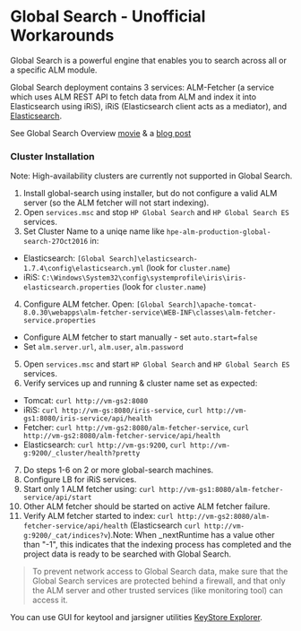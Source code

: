 # Global Search - Unofficial Workarounds

Global Search is a powerful engine that enables you to search across all or a specific ALM module.

Global Search deployment contains 3 services: ALM-Fetcher (a service which uses ALM REST API to fetch data from ALM and index it into Elasticsearch using iRiS), iRiS (Elasticsearch client acts as a mediator), and [Elasticsearch](https://www.elastic.co/).

See Global Search Overview [movie](https://www.youtube.com/watch?v=CyRUYm1iNv0&feature=youtu.be) & a [blog post](https://community.hpe.com/t5/All-About-the-Apps/Improving-global-search-in-Application-Lifecycle-Management/ba-p/6917095#.WFqUXRt95hF)

### Cluster Installation
Note: High-availability clusters are currently not supported in Global Search. 

1. Install global-search using installer, but do not configure a valid ALM server (so the ALM fetcher will not start indexing).
2. Open `services.msc` and stop `HP Global Search` and `HP Global Search ES` services.
3. Set Cluster Name to a uniqe name like `hpe-alm-production-global-search-27Oct2016` in:
  - Elasticsearch: `[Global Search]\elasticsearch-1.7.4\config\elasticsearch.yml` (look for `cluster.name`)
  - iRiS: `C:\Windows\System32\config\systemprofile\iris\iris-elasticsearch.properties` (look for `cluster.name`)
4. Configure ALM fetcher. Open: `[Global Search]\apache-tomcat-8.0.30\webapps\alm-fetcher-service\WEB-INF\classes\alm-fetcher-service.properties`
  - Configure ALM fetcher to start manually - set `auto.start=false`
  - Set `alm.server.url`, `alm.user`, `alm.password`
5. Open `services.msc` and start `HP Global Search` and `HP Global Search ES` services.
6. Verify services up and running & cluster name set as expected:
  - Tomcat: `curl http://vm-gs2:8080`
  - iRiS: `curl http://vm-gs:8080/iris-service`, `curl http://vm-gs1:8080/iris-service/api/health`
  - Fetcher: `curl http://vm-gs2:8080/alm-fetcher-service`, `curl http://vm-gs2:8080/alm-fetcher-service/api/health`
  - Elasticsearch: `curl http://vm-gs:9200`, `curl http://vm-g:9200/_cluster/health?pretty`
7. Do steps 1-6 on 2 or more global-search machines.
8. Configure LB for iRiS services.
9. Start only 1 ALM fetcher using: `curl http://vm-gs1:8080/alm-fetcher-service/api/start`
10. Other ALM fetcher should be started on active ALM fetcher failure.
9. Verify ALM fetcher started to index: `curl http://vm-gs2:8080/alm-fetcher-service/api/health` (Elasticsearch `curl http://vm-g:9200/_cat/indices?v`).Note: When _nextRuntime has a value other than "-1", this indicates that the indexing process has completed and the project data is ready to be searched with Global Search.

> To prevent network access to Global Search data, make sure that the Global Search services are
protected behind a firewall, and that only the ALM server and other trusted services (like monitoring tool) can access
it.

You can use GUI for keytool and jarsigner  utilities [KeyStore Explorer](http://www.keystore-explorer.org/).

